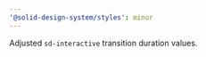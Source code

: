 ```yaml
---
'@solid-design-system/styles': minor
---
```


Adjusted `sd-interactive` transition duration values.
